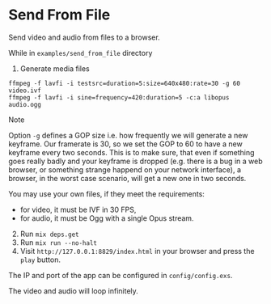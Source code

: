 # Send From File

Send video and audio from files to a browser.

While in `examples/send_from_file` directory

1. Generate media files

```shell
ffmpeg -f lavfi -i testsrc=duration=5:size=640x480:rate=30 -g 60 video.ivf
ffmpeg -f lavfi -i sine=frequency=420:duration=5 -c:a libopus audio.ogg
```

> [!NOTE]
> Option `-g` defines a GOP size i.e. how frequently we will generate a new keyframe.
> Our framerate is 30, so we set the GOP to 60 to have a new keyframe every two seconds.
> This is to make sure, that even if something goes really badly and your keyframe is dropped
> (e.g. there is a bug in a web browser, or something strange happend on your network interface), 
> a browser, in the worst case scenario, will get a new one in two seconds.

You may use your own files, if they meet the requirements:
* for video, it must be IVF in 30 FPS,
* for audio, it must be Ogg with a single Opus stream.

2. Run `mix deps.get`
3. Run `mix run --no-halt`
4. Visit `http://127.0.0.1:8829/index.html` in your browser and press the `play` button.

The IP and port of the app can be configured in `config/config.exs`.

The video and audio will loop infinitely.
